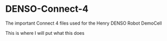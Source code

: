 # DENSO-Connect-4
The important Connect 4 files used for the Henry DENSO Robot DemoCell

This is where I will put what this does
